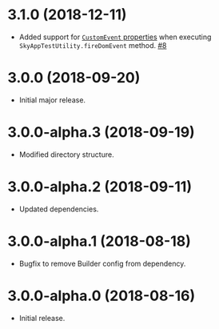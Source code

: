 # 3.1.0 (2018-12-11)

- Added support for [`CustomEvent` properties](https://developer.mozilla.org/en-US/docs/Web/API/CustomEvent/CustomEvent) when executing `SkyAppTestUtility.fireDomEvent` method. [#8](https://github.com/blackbaud/skyux-sdk-testing/pull/8)

# 3.0.0 (2018-09-20)

- Initial major release.

# 3.0.0-alpha.3 (2018-09-19)

- Modified directory structure.

# 3.0.0-alpha.2 (2018-09-11)

- Updated dependencies.

# 3.0.0-alpha.1 (2018-08-18)

- Bugfix to remove Builder config from dependency.

# 3.0.0-alpha.0 (2018-08-16)

- Initial release.
